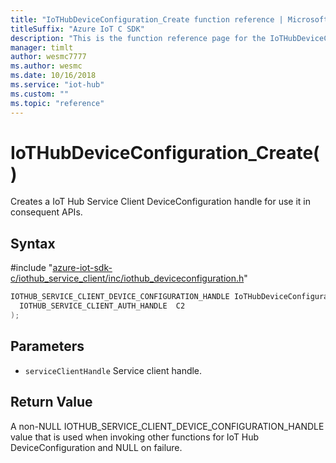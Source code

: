 ```yaml
---                             
title: "IoTHubDeviceConfiguration_Create function reference | Microsoft Docs" 
titleSuffix: "Azure IoT C SDK"            
description: "This is the function reference page for the IoTHubDeviceConfiguration_Create() function in the Azure IoT C SDK. This SDK is used with Azure IoT Hub and Azure IoT Hub Device Provisioning Service"            
manager: timlt                 
author: wesmc7777              
ms.author: wesmc               
ms.date: 10/16/2018                    
ms.service: "iot-hub"             
ms.custom: ""                
ms.topic: "reference"        
---                            
```


# IoTHubDeviceConfiguration_Create()

Creates a IoT Hub Service Client DeviceConfiguration handle for use it in consequent APIs.

## Syntax

\#include "[azure-iot-sdk-c/iothub_service_client/inc/iothub_deviceconfiguration.h](../iothub-deviceconfiguration-h.md)"  
```C
IOTHUB_SERVICE_CLIENT_DEVICE_CONFIGURATION_HANDLE IoTHubDeviceConfiguration_Create(
  IOTHUB_SERVICE_CLIENT_AUTH_HANDLE  C2
);
```

## Parameters
* `serviceClientHandle` Service client handle.

## Return Value
A non-NULL IOTHUB_SERVICE_CLIENT_DEVICE_CONFIGURATION_HANDLE value that is used when invoking other functions for IoT Hub DeviceConfiguration and NULL on failure.

